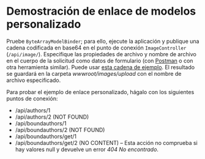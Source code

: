 # <a name="custom-model-binding-demo"></a>Demostración de enlace de modelos personalizado

Pruebe `ByteArrayModelBinder`; para ello, ejecute la aplicación y publique una cadena codificada en base64 en el punto de conexión `ImageController` (`/api/image/`). Especifique las propiedades de archivo y nombre de archivo en el cuerpo de la solicitud como datos de formulario (con [Postman](https://www.getpostman.com/) o con otra herramienta similar). Puede usar [esta cadena de ejemplo](Base64String.txt). El resultado se guardará en la carpeta *wwwroot/images/upload* con el nombre de archivo especificado.

Para probar el ejemplo de enlace personalizado, hágalo con los siguientes puntos de conexión:

* /api/authors/1
* /api/authors/2 (NOT FOUND)
* /api/boundauthors/1
* /api/boundauthors/2 (NOT FOUND)
* /api/boundauthors/get/1
* /api/boundauthors/get/2 (NO CONTENT) &ndash; Esta acción no comprueba si hay valores null y devuelve un error *404 No encontrado*.
